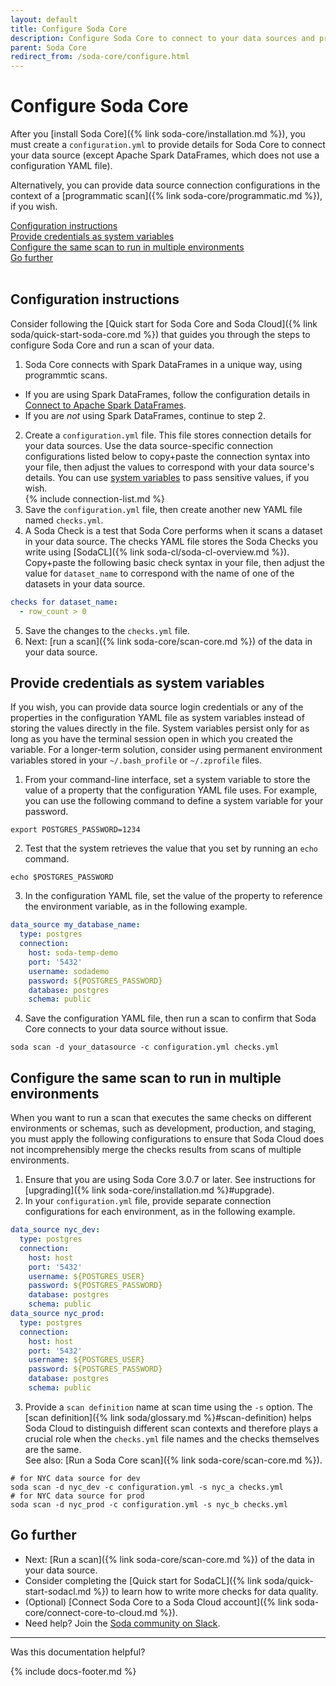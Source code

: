 ```yaml
---
layout: default
title: Configure Soda Core
description: Configure Soda Core to connect to your data sources and prepare data quality checks to run against your data.
parent: Soda Core
redirect_from: /soda-core/configure.html
---
```


# Configure Soda Core 
<!--Linked to UI, access Shlink-->

After you [install Soda Core]({% link soda-core/installation.md %}), you must create a `configuration.yml` to provide details for Soda Core to connect your data source (except Apache Spark DataFrames, which does not use a configuration YAML file).

Alternatively, you can provide data source connection configurations in the context of a [programmatic scan]({% link soda-core/programmatic.md %}), if you wish.

[Configuration instructions](#configuration-instructions)<br />
[Provide credentials as system variables](#provide-credentials-as-system-variables)<br />
[Configure the same scan to run in multiple environments](#configure-the-same-scan-to-run-in-multiple-environments)<br />
[Go further](#go-further)<br />
<br />

## Configuration instructions

Consider following the [Quick start for Soda Core and Soda Cloud]({% link soda/quick-start-soda-core.md %}) that guides you through the steps to configure Soda Core and run a scan of your data.

1. Soda Core connects with Spark DataFrames in a unique way, using programmtic scans.
* If you are using Spark DataFrames, follow the configuration details in [Connect to Apache Spark DataFrames](#connect-to-apache-spark-dataframes).
* If you are *not* using Spark DataFrames, continue to step 2.
2. Create a `configuration.yml` file. This file stores connection details for your data sources. Use the data source-specific connection configurations listed below to copy+paste the connection syntax into your file, then adjust the values to correspond with your data source's details. You can use [system variables](#provide-credentials-as-system-variables) to pass sensitive values, if you wish.<br/> {% include connection-list.md %}
3. Save the `configuration.yml` file, then create another new YAML file named `checks.yml`. 
4. A Soda Check is a test that Soda Core performs when it scans a dataset in your data source. The checks YAML file stores the Soda Checks you write using [SodaCL]({% link soda-cl/soda-cl-overview.md %}). Copy+paste the following basic check syntax in your file, then adjust the value for `dataset_name` to correspond with the name of one of the datasets in your data source.
```yaml
checks for dataset_name:
  - row_count > 0
```
5. Save the changes to the `checks.yml` file.
6. Next: [run a scan]({% link soda-core/scan-core.md %}) of the data in your data source.


## Provide credentials as system variables

If you wish, you can provide data source login credentials or any of the properties in the configuration YAML file as system variables instead of storing the values directly in the file. System variables persist only for as long as you have the terminal session open in which you created the variable. For a longer-term solution, consider using permanent environment variables stored in your `~/.bash_profile` or `~/.zprofile` files.

1. From your command-line interface, set a system variable to store the value of a property that the configuration YAML file uses. For example, you can use the following command to define a system variable for your password.
```shell
export POSTGRES_PASSWORD=1234
```
2. Test that the system retrieves the value that you set by running an `echo` command.
```shell
echo $POSTGRES_PASSWORD
```
3. In the configuration YAML file, set the value of the property to reference the environment variable, as in the following example.
```yaml
data_source my_database_name:
  type: postgres
  connection:
    host: soda-temp-demo
    port: '5432'
    username: sodademo
    password: ${POSTGRES_PASSWORD}
    database: postgres
    schema: public
```
4. Save the configuration YAML file, then run a scan to confirm that Soda Core connects to your data source without issue.
```shell
soda scan -d your_datasource -c configuration.yml checks.yml
```

## Configure the same scan to run in multiple environments

When you want to run a scan that executes the same checks on different environments or schemas, such as development, production, and staging, you must apply the following configurations to ensure that Soda Cloud does not incomprehensibly merge the checks results from scans of multiple environments. 

1. Ensure that you are using Soda Core 3.0.7 or later. See instructions for [upgrading]({% link soda-core/installation.md %}#upgrade).
2. In your `configuration.yml` file, provide separate connection configurations for each environment, as in the following example.
```yaml
data_source nyc_dev:
  type: postgres
  connection:
    host: host
    port: '5432'
    username: ${POSTGRES_USER}
    password: ${POSTGRES_PASSWORD}
    database: postgres
    schema: public
data_source nyc_prod:
  type: postgres
  connection:
    host: host
    port: '5432'
    username: ${POSTGRES_USER}
    password: ${POSTGRES_PASSWORD}
    database: postgres
    schema: public
```
3. Provide a `scan definition` name at scan time using the `-s` option. The [scan definition]({% link soda/glossary.md %}#scan-definition) helps Soda Cloud to distinguish different scan contexts and therefore plays a crucial role when the `checks.yml` file names and the checks themselves are the same. <br />See also: [Run a Soda Core scan]({% link soda-core/scan-core.md %}).
```shell
# for NYC data source for dev
soda scan -d nyc_dev -c configuration.yml -s nyc_a checks.yml
# for NYC data source for prod
soda scan -d nyc_prod -c configuration.yml -s nyc_b checks.yml
```


## Go further

* Next: [Run a scan]({% link soda-core/scan-core.md %}) of the data in your data source.
* Consider completing the [Quick start for SodaCL]({% link soda/quick-start-sodacl.md %}) to learn how to write more checks for data quality.
* (Optional) [Connect Soda Core to a Soda Cloud account]({% link soda-core/connect-core-to-cloud.md %}).
* Need help? Join the <a href="http://community.soda.io/slack" target="_blank"> Soda community on Slack</a>.
  <br />

---

Was this documentation helpful?

<!-- LikeBtn.com BEGIN -->
<span class="likebtn-wrapper" data-theme="tick" data-i18n_like="Yes" data-ef_voting="grow" data-show_dislike_label="true" data-counter_zero_show="true" data-i18n_dislike="No"></span>
<script>(function(d,e,s){if(d.getElementById("likebtn_wjs"))return;a=d.createElement(e);m=d.getElementsByTagName(e)[0];a.async=1;a.id="likebtn_wjs";a.src=s;m.parentNode.insertBefore(a, m)})(document,"script","//w.likebtn.com/js/w/widget.js");</script>
<!-- LikeBtn.com END -->

{% include docs-footer.md %}
